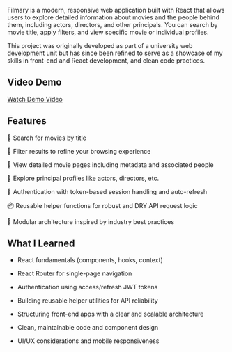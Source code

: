 Filmary is a modern, responsive web application built with React that allows users to explore detailed information about movies and the people behind them, including actors, directors, and other principals. You can search by movie title, apply filters, and view specific movie or individual profiles.

This project was originally developed as part of a university web development unit but has since been refined to serve as a showcase of my skills in front-end and React development, and clean code practices.

## Video Demo
[Watch Demo Video](./filmaryDemoVid.mp4)


## Features
🔎 Search for movies by title

🧠 Filter results to refine your browsing experience

🎥 View detailed movie pages including metadata and associated people

👤 Explore principal profiles like actors, directors, etc.

🔐 Authentication with token-based session handling and auto-refresh

📦 Reusable helper functions for robust and DRY API request logic

🧱 Modular architecture inspired by industry best practices

## What I Learned
- React fundamentals (components, hooks, context)

- React Router for single-page navigation

- Authentication using access/refresh JWT tokens

- Building reusable helper utilities for API reliability

- Structuring front-end apps with a clear and scalable architecture

- Clean, maintainable code and component design

- UI/UX considerations and mobile responsiveness

